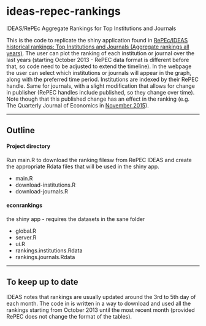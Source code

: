 # ideas-repec-rankings
IDEAS/RePEc Aggregate Rankings for Top Institutions and Journals

This is the code to replicate the shiny application found in [RePEc/IDEAS historical rankings: Top Institutions and Journals (Aggregate rankings all years)](https://spoupakis.shinyapps.io/rerepec-ideas-rankings). The user can plot the ranking of each institution or journal over the last years (starting October 2013 - RePEC data format is different before that, so code need to be adjusted to extend the timeline). In the webpage the user can select which institutions or journals will appear in the graph, along with the preferred time period. Institutions are indexed by their RePEC handle. Same for journals, with a slight modification that allows for change in publisher (RePEC handles include published, so they change over time). Note though that this published change has an effect in the ranking (e.g. The Quarterly Journal of Economics in [November 2015](https://ideas.repec.org/top/old/1511/top.journals.simple.html)).

***

## Outline

#### Project directory 
Run main.R to download the ranking filesw from RePEC IDEAS and create the appropriate Rdata files that will be used in the shiny app.

* main.R
* download-institutions.R
* download-journals.R

#### econrankings 
the shiny app - requires the datasets in the sane folder

* global.R
* server.R
* ui.R
* rankings.institutions.Rdata
* rankings.journals.Rdata

***

## To keep up to date

IDEAS notes that rankings are usually updated around the 3rd to 5th day of each month. The code in is written in a way to download and used all the rankings starting from October 2013 until the most recent month (provided RePEC does not change the format of the tables). 
